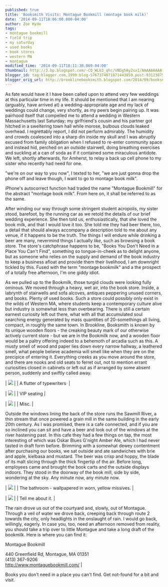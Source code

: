 ```yaml
---
published: true
title: 'Booksmith Visits: Montague Bookmill (montage book milk)'
date: '2014-09-11T18:06:00.000-04:00'
author: Zoe Hyde
tags:
- montague bookmill
- field trip
- my saturday
- used books
- book stores
- western MA
- montague
modified_time: '2014-09-11T18:11:30.869-04:00'
thumbnail: http://3.bp.blogspot.com/-CQ_WLb3_qhc/VBDghAy2sxI/AAAAAAAAAf8/8wyttSIAGrQ/s72-c/Photo%2BSep%2B06%2C%2B3%2B22%2B07%2BPM.jpg
blogger_id: tag:blogger.com,1999:blog-5767374071871443859.post-931238756094639080
blogger_orig_url: http://brooklinebooksmith.blogspot.com/2014/09/booksmith-visits-montague-bookmill.html
---
```

As fate would have it I have been called upon to attend very few weddings at this particular time in my life. It should be mentioned that I am nearing (arguably, have arrived at) a wedding-appropriate age and my lack of weddings could change, very shortly, as my peers begin pairing up. It was pairhood itself that compelled me to attend a wedding in Western Massachusetts last Saturday; my girlfriend's cousin and his partner got hitched in a sweltering town hall while morose, bulbous clouds leaked overhead. I regrettably report, I did not perform admirably. The humidity and crowds coalesced into a sharp din inside my skull and I was abruptly excused from family obligation when I refused to re-enter community space and instead hid, perched on an outside stairwell, doing breathing exercises and suckling at a can of soda as if it contained some miraculous antidote. We left, shortly afterwards, for Amherst, to relay a back up cell phone to my sister who recently had need for one.

"we're on our way to you now", I texted to her, "we are just gonna drop the phone off and leave though, I want to go to montage book milk".

iPhone's autocorrect function had traded the name "Montague Bookmill" for the abstract "montage book milk". From here on, it shall be referred to as the same.

After winding our way through some stringent student acropolis, my sister stood, barefoot, by the running car as we retold the details of our brief wedding experience. She then told us, enthusiastically, that she loved the book milk, and that I would love it too. She told me they had beer there, too, a detail that should always accompany a description told to me about any venue, if it happens to be the truth. The things I will endure while drinking a beer are many, nevermind things I actually _like_, such as browsing a book store. The store's catchphrase happens to be, "Books You Don't Need in a Place You Can't Find", something so tongue-in-cheek as to delight anyone, but as someone who relies on the supply and demand of the book industry to keep a business afloat and provide them their livelihood, I am downright tickled by this. Fused with the term "montage bookmilk" and a the prospect of a totally free afternoon, I'm one giddy idiot.  





As we pulled up to the Bookmilk, those turgid clouds were looking fully ominous. We moved through a heavy, wet air, into the book store. Inside, a labrynth of stairwells and sofa alcoves, antiques peppering unused corners, and books. Plenty of used books. Such a store could possibly only exist in the wilds of Western MA, where students keep a contemporary culture alive but industry is somewhat less than overbearing. There is still a certain earnest curiosity left out there, what with all that accumulated soul searching energy generated by mass quantities of 20-somethings all living, compact, in roughly the same town. In Brookline, Booksmith is known by its unique wooden floors - the creaking beauty mark of our otherwise actively current store - but we are in the Bookmilk now, and a wooden floor would be a paltry offering indeed to a behemoth of arcadia such as this. A musty smell of wood and paper lies down every narrow hallway, a leathered smell, what people believe academia will smell like when they are on the precipice of entering it. Everything creeks as you move around the store, and there are nooks and old seats to ferret out, not to mention errant curiosities closed in cabinets or left out as if arranged by some absent person, suddenly and swiftly called away. 







| [![](http://3.bp.blogspot.com/-CQ_WLb3_qhc/VBDghAy2sxI/AAAAAAAAAf8/8wyttSIAGrQ/s1600/Photo%2BSep%2B06%2C%2B3%2B22%2B07%2BPM.jpg)](http://3.bp.blogspot.com/-CQ_WLb3_qhc/VBDghAy2sxI/AAAAAAAAAf8/8wyttSIAGrQ/s1600/Photo%2BSep%2B06%2C%2B3%2B22%2B07%2BPM.jpg) |
| A flutter of typewriters  |



| [![](http://1.bp.blogspot.com/-S07LWlYQda8/VBDghXlbDBI/AAAAAAAAAgA/43NP_ka3Dpw/s1600/Photo%2BSep%2B06%2C%2B3%2B26%2B38%2BPM.jpg)](http://1.bp.blogspot.com/-S07LWlYQda8/VBDghXlbDBI/AAAAAAAAAgA/43NP_ka3Dpw/s1600/Photo%2BSep%2B06%2C%2B3%2B26%2B38%2BPM.jpg) |
| VIP seating |



| [![](http://2.bp.blogspot.com/-aHjXuwGOU1I/VBDgiw-yTlI/AAAAAAAAAgQ/eKisicaYGKQ/s1600/Photo%2BSep%2B06%2C%2B3%2B22%2B17%2BPM.jpg)](http://2.bp.blogspot.com/-aHjXuwGOU1I/VBDgiw-yTlI/AAAAAAAAAgQ/eKisicaYGKQ/s1600/Photo%2BSep%2B06%2C%2B3%2B22%2B17%2BPM.jpg) |
| Misc. |

Outside the windows lining the back of the store runs the Sawmill River, a thin stream that once powered a grain mill in the same building in the early 20th century. As I was promised, there is a cafe connected, and if you are so inclined you can sit and have a beer and look out of the windows at the river hastening past. In this cafe they had a few things on tap, the most interesting of which was Oskar Blues G'night Amber Ale, which I had never tasted in draft form before. Brimming with a somewhat dewey contentment after purchasing our books, we sat outside and ate sandwiches with brie and apple, kielbasa and mustard. The beer was crisp and hoppy, the blade of its malt slicing through the thick fingertip of the air. Before long, employees came and brought the book carts and the outside displays indoors. They stood in the doorway of the book mill, side by side, wondering at the sky. Any minute now, any minute now.

| [![](http://3.bp.blogspot.com/-bjCLIvj2ZR4/VBIW7HRJoVI/AAAAAAAAAhQ/_jpBI04b0jQ/s1600/Photo%2BSep%2B06%2C%2B4%2B37%2B53%2BPM.jpg)](http://3.bp.blogspot.com/-bjCLIvj2ZR4/VBIW7HRJoVI/AAAAAAAAAhQ/_jpBI04b0jQ/s1600/Photo%2BSep%2B06%2C%2B4%2B37%2B53%2BPM.jpg) |
| The bathroom - wallpapered in worn, yellow missives. |

| [![](http://3.bp.blogspot.com/-LZx8v7QXee8/VBIW6BLw4JI/AAAAAAAAAhE/Wo3qAuCKysI/s1600/Photo%2BSep%2B06%2C%2B4%2B37%2B39%2BPM.jpg)](http://3.bp.blogspot.com/-LZx8v7QXee8/VBIW6BLw4JI/AAAAAAAAAhE/Wo3qAuCKysI/s1600/Photo%2BSep%2B06%2C%2B4%2B37%2B39%2BPM.jpg) |
| Tell me about it. |

The rain drove us out of the courtyard and, slowly, out of Montague. Through a veil of water we drove back, creeping back through route 2 towards the city, only headlights in the onslaught of rain. I would go back, willingly, eagerly. In case you, too, need an afternoon removed from reality, you should take a trip over to little Montague and take a long draft of the bookmilk. Here is where you can find it:

 Montague Bookmill

440 Greenfield Rd, Montague, MA 01351  
(413) 367-9206  
http://www.montaguebookmill.com/ |

Books you don't need in a place you can't find. Get not-found for a bit and visit. 

</div